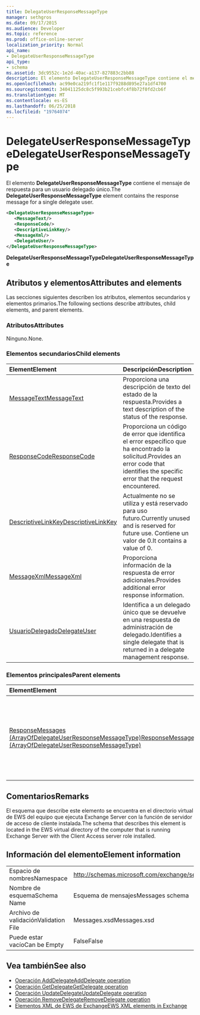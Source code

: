 ```yaml
---
title: DelegateUserResponseMessageType
manager: sethgros
ms.date: 09/17/2015
ms.audience: Developer
ms.topic: reference
ms.prod: office-online-server
localization_priority: Normal
api_name:
- DelegateUserResponseMessageType
api_type:
- schema
ms.assetid: 3dc9552c-1e2d-40ac-a137-827883c2bb88
description: El elemento DelegateUserResponseMessageType contiene el mensaje de respuesta para un usuario delegado único.
ms.openlocfilehash: ac99e0ca219fc1f1e117f9288d895e27a1df4700
ms.sourcegitcommit: 34041125dc8c5f993b21cebfc4f8b72f0fd2cb6f
ms.translationtype: MT
ms.contentlocale: es-ES
ms.lasthandoff: 06/25/2018
ms.locfileid: "19764074"
---
```

# <a name="delegateuserresponsemessagetype"></a><span data-ttu-id="ca29e-103">DelegateUserResponseMessageType</span><span class="sxs-lookup"><span data-stu-id="ca29e-103">DelegateUserResponseMessageType</span></span>

<span data-ttu-id="ca29e-104">El elemento **DelegateUserResponseMessageType** contiene el mensaje de respuesta para un usuario delegado único.</span><span class="sxs-lookup"><span data-stu-id="ca29e-104">The **DelegateUserResponseMessageType** element contains the response message for a single delegate user.</span></span> 
  
```xml
<DelegateUserResponseMessageType>
   <MessageText/>
   <ResponseCode/>
   <DescriptiveLinkKey/>
   <MessageXml/>
   <DelegateUser/>
</DelegateUserResponseMessageType>
```

<span data-ttu-id="ca29e-105">**DelegateUserResponseMessageType**</span><span class="sxs-lookup"><span data-stu-id="ca29e-105">**DelegateUserResponseMessageType**</span></span>

## <a name="attributes-and-elements"></a><span data-ttu-id="ca29e-106">Atributos y elementos</span><span class="sxs-lookup"><span data-stu-id="ca29e-106">Attributes and elements</span></span>

<span data-ttu-id="ca29e-107">Las secciones siguientes describen los atributos, elementos secundarios y elementos primarios.</span><span class="sxs-lookup"><span data-stu-id="ca29e-107">The following sections describe attributes, child elements, and parent elements.</span></span>
  
### <a name="attributes"></a><span data-ttu-id="ca29e-108">Atributos</span><span class="sxs-lookup"><span data-stu-id="ca29e-108">Attributes</span></span>

<span data-ttu-id="ca29e-109">Ninguno.</span><span class="sxs-lookup"><span data-stu-id="ca29e-109">None.</span></span>
  
### <a name="child-elements"></a><span data-ttu-id="ca29e-110">Elementos secundarios</span><span class="sxs-lookup"><span data-stu-id="ca29e-110">Child elements</span></span>

|<span data-ttu-id="ca29e-111">**Element**</span><span class="sxs-lookup"><span data-stu-id="ca29e-111">**Element**</span></span>|<span data-ttu-id="ca29e-112">**Descripción**</span><span class="sxs-lookup"><span data-stu-id="ca29e-112">**Description**</span></span>|
|:-----|:-----|
|[<span data-ttu-id="ca29e-113">MessageText</span><span class="sxs-lookup"><span data-stu-id="ca29e-113">MessageText</span></span>](messagetext.md) <br/> |<span data-ttu-id="ca29e-114">Proporciona una descripción de texto del estado de la respuesta.</span><span class="sxs-lookup"><span data-stu-id="ca29e-114">Provides a text description of the status of the response.</span></span>  <br/> |
|[<span data-ttu-id="ca29e-115">ResponseCode</span><span class="sxs-lookup"><span data-stu-id="ca29e-115">ResponseCode</span></span>](responsecode.md) <br/> |<span data-ttu-id="ca29e-116">Proporciona un código de error que identifica el error específico que ha encontrado la solicitud.</span><span class="sxs-lookup"><span data-stu-id="ca29e-116">Provides an error code that identifies the specific error that the request encountered.</span></span>  <br/> |
|[<span data-ttu-id="ca29e-117">DescriptiveLinkKey</span><span class="sxs-lookup"><span data-stu-id="ca29e-117">DescriptiveLinkKey</span></span>](descriptivelinkkey.md) <br/> |<span data-ttu-id="ca29e-118">Actualmente no se utiliza y está reservado para uso futuro.</span><span class="sxs-lookup"><span data-stu-id="ca29e-118">Currently unused and is reserved for future use.</span></span> <span data-ttu-id="ca29e-119">Contiene un valor de 0.</span><span class="sxs-lookup"><span data-stu-id="ca29e-119">It contains a value of 0.</span></span>  <br/> |
|[<span data-ttu-id="ca29e-120">MessageXml</span><span class="sxs-lookup"><span data-stu-id="ca29e-120">MessageXml</span></span>](messagexml.md) <br/> |<span data-ttu-id="ca29e-121">Proporciona información de la respuesta de error adicionales.</span><span class="sxs-lookup"><span data-stu-id="ca29e-121">Provides additional error response information.</span></span>  <br/> |
|[<span data-ttu-id="ca29e-122">UsuarioDelegado</span><span class="sxs-lookup"><span data-stu-id="ca29e-122">DelegateUser</span></span>](delegateuser.md) <br/> |<span data-ttu-id="ca29e-123">Identifica a un delegado único que se devuelve en una respuesta de administración de delegado.</span><span class="sxs-lookup"><span data-stu-id="ca29e-123">Identifies a single delegate that is returned in a delegate management response.</span></span>  <br/> |
   
### <a name="parent-elements"></a><span data-ttu-id="ca29e-124">Elementos principales</span><span class="sxs-lookup"><span data-stu-id="ca29e-124">Parent elements</span></span>

|<span data-ttu-id="ca29e-125">**Element**</span><span class="sxs-lookup"><span data-stu-id="ca29e-125">**Element**</span></span>|<span data-ttu-id="ca29e-126">**Descripción**</span><span class="sxs-lookup"><span data-stu-id="ca29e-126">**Description**</span></span>|
|:-----|:-----|
|[<span data-ttu-id="ca29e-127">ResponseMessages (ArrayOfDelegateUserResponseMessageType)</span><span class="sxs-lookup"><span data-stu-id="ca29e-127">ResponseMessages (ArrayOfDelegateUserResponseMessageType)</span></span>](responsemessages-arrayofdelegateuserresponsemessagetype.md) <br/> |<span data-ttu-id="ca29e-128">Contiene los mensajes de respuesta para una solicitud de administración de servicios Web de Exchange delegado.</span><span class="sxs-lookup"><span data-stu-id="ca29e-128">Contains the response messages for an Exchange Web Services delegate management request.</span></span>  <br/> |
   
## <a name="remarks"></a><span data-ttu-id="ca29e-129">Comentarios</span><span class="sxs-lookup"><span data-stu-id="ca29e-129">Remarks</span></span>

<span data-ttu-id="ca29e-130">El esquema que describe este elemento se encuentra en el directorio virtual de EWS del equipo que ejecuta Exchange Server con la función de servidor de acceso de cliente instalada.</span><span class="sxs-lookup"><span data-stu-id="ca29e-130">The schema that describes this element is located in the EWS virtual directory of the computer that is running Exchange Server with the Client Access server role installed.</span></span>
  
## <a name="element-information"></a><span data-ttu-id="ca29e-131">Información del elemento</span><span class="sxs-lookup"><span data-stu-id="ca29e-131">Element information</span></span>

|||
|:-----|:-----|
|<span data-ttu-id="ca29e-132">Espacio de nombres</span><span class="sxs-lookup"><span data-stu-id="ca29e-132">Namespace</span></span>  <br/> |http://schemas.microsoft.com/exchange/services/2006/messages  <br/> |
|<span data-ttu-id="ca29e-133">Nombre de esquema</span><span class="sxs-lookup"><span data-stu-id="ca29e-133">Schema Name</span></span>  <br/> |<span data-ttu-id="ca29e-134">Esquema de mensajes</span><span class="sxs-lookup"><span data-stu-id="ca29e-134">Messages schema</span></span>  <br/> |
|<span data-ttu-id="ca29e-135">Archivo de validación</span><span class="sxs-lookup"><span data-stu-id="ca29e-135">Validation File</span></span>  <br/> |<span data-ttu-id="ca29e-136">Messages.xsd</span><span class="sxs-lookup"><span data-stu-id="ca29e-136">Messages.xsd</span></span>  <br/> |
|<span data-ttu-id="ca29e-137">Puede estar vacío</span><span class="sxs-lookup"><span data-stu-id="ca29e-137">Can be Empty</span></span>  <br/> |<span data-ttu-id="ca29e-138">False</span><span class="sxs-lookup"><span data-stu-id="ca29e-138">False</span></span>  <br/> |
   
## <a name="see-also"></a><span data-ttu-id="ca29e-139">Vea también</span><span class="sxs-lookup"><span data-stu-id="ca29e-139">See also</span></span>

- [<span data-ttu-id="ca29e-140">Operación AddDelegate</span><span class="sxs-lookup"><span data-stu-id="ca29e-140">AddDelegate operation</span></span>](adddelegate-operation.md)  
- [<span data-ttu-id="ca29e-141">Operación GetDelegate</span><span class="sxs-lookup"><span data-stu-id="ca29e-141">GetDelegate operation</span></span>](getdelegate-operation.md) 
- [<span data-ttu-id="ca29e-142">Operación UpdateDelegate</span><span class="sxs-lookup"><span data-stu-id="ca29e-142">UpdateDelegate operation</span></span>](updatedelegate-operation.md)  
- [<span data-ttu-id="ca29e-143">Operación RemoveDelegate</span><span class="sxs-lookup"><span data-stu-id="ca29e-143">RemoveDelegate operation</span></span>](removedelegate-operation.md)
- [<span data-ttu-id="ca29e-144">Elementos XML de EWS de Exchange</span><span class="sxs-lookup"><span data-stu-id="ca29e-144">EWS XML elements in Exchange</span></span>](ews-xml-elements-in-exchange.md)

